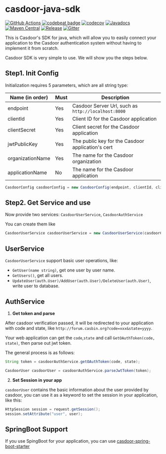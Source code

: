 # casdoor-java-sdk

[![GitHub Actions](https://github.com/casdoor/casdoor-java-sdk/actions/workflows/maven-ci.yml/badge.svg)](https://github.com/casdoor/casdoor-java-sdk/actions/workflows/maven-ci.yml)
[![codebeat badge](https://codebeat.co/badges/e3e92eff-8b71-4903-9764-5126e855b3b6)](https://codebeat.co/projects/github-com-casdoor-casdoor-java-sdk-master)
[![codecov](https://codecov.io/gh/casdoor/casdoor-java-sdk/branch/master/graph/badge.svg?token=1C2FSTN4J8)](https://codecov.io/gh/casdoor/casdoor-java-sdk)
[![Javadocs](https://www.javadoc.io/badge/org.casbin/casdoor-java-sdk.svg)](https://www.javadoc.io/doc/org.casbin/casdoor-java-sdk)
[![Maven Central](https://img.shields.io/maven-central/v/org.casbin/casdoor-java-sdk.svg)](https://mvnrepository.com/artifact/org.casbin/casdoor-java-sdk/latest)
[![Release](https://img.shields.io/github/release/casdoor/casdoor-java-sdk.svg)](https://github.com/casdoor/casdoor-java-sdk/releases/latest)
[![Gitter](https://badges.gitter.im/Join%20Chat.svg)](https://gitter.im/casbin/lobby)

This is Casdoor's SDK for java, which will allow you to easily connect your application to the Casdoor authentication system without having to implement it from scratch.

Casdoor SDK is very simple to use. We will show you the steps below.

## Step1. Init Config

Initialization requires 5 parameters, which are all string type:

| Name (in order)  | Must | Description                                         |
| ---------------- | ---- | --------------------------------------------------- |
| endpoint         | Yes  | Casdoor Server Url, such as `http://localhost:8000` |
| clientId         | Yes  | Client ID for the Casdoor application               |
| clientSecret     | Yes  | Client secret for the Casdoor application           |
| jwtPublicKey     | Yes  | The public key for the Casdoor application's cert   |
| organizationName | Yes  | The name for the Casdoor organization               |
| applicationName  | No   | The name for the Casdoor application                |

```java
CasdoorConfig casdoorConfig = new CasdoorConfig(endpoint, clientId, clientSecret, jwtPublicKey, organizationName, applicationName);
```

## Step2. Get Service and use

Now provide two services: ``CasdoorUserService``, ``CasdoorAuthService``

You can create them like

```Java
CasdoorUserService casdoorUserService = new CasdoorUserService(casdoorConfig);
```

## UserService

``CasdoorUserService`` support basic user operations, like:

- `GetUser(name string)`, get one user by user name.
- `GetUsers()`, get all users.
- `UpdateUser(auth.User)/AddUser(auth.User)/DeleteUser(auth.User)`, write user to database.

## AuthService

1. **Get token and parse**

After casdoor verification passed, it will be redirected to your application with code and state, like `http://forum.casbin.org?code=xxx&state=yyyy`.

Your web application can get the `code`,`state` and call `GetOAuthToken(code, state)`, then parse out jwt token.

The general process is as follows:

```java
String token = casdoorAuthService.getOAuthToken(code, state);

CasdoorUser casdoorUser = casdoorAuthService.parseJwtToken(token);
```

2. **Set Session in your app**

`casdoorUser` contains the basic information about the user provided by casdoor, you can use it as a keyword to set the session in your application, like this:

```java
HttpSession session = request.getSession();
session.setAttribute("user", user);
```

## SpringBoot Support

If you use SpingBoot for your application, you can use [casdoor-spring-boot-starter](https://github.com/casdoor/casdoor-spring-boot-starter)

